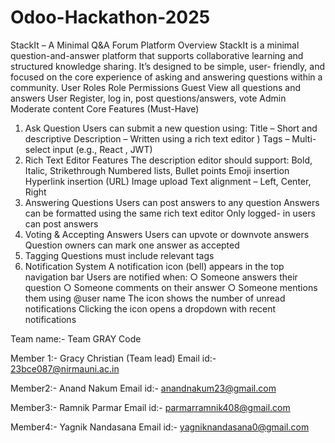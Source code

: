 # Odoo-Hackathon-2025
StackIt – A Minimal Q&A Forum Platform
Overview
StackIt is a minimal question-and-answer platform that supports collaborative
learning and structured knowledge sharing. It’s designed to be simple, user- friendly,
and focused on the core experience of asking and answering questions within a
community.
User Roles
Role Permissions
Guest View all questions and answers
User Register, log in, post questions/answers, vote
Admin Moderate content
Core Features (Must-Have)
1. Ask Question
Users can submit a new question using:
Title – Short and descriptive
Description – Written using a rich text editor )
Tags – Multi-select input (e.g., React , JWT)
2. Rich Text Editor Features
The description editor should support:
Bold, Italic, Strikethrough
Numbered lists, Bullet points
Emoji insertion
Hyperlink insertion (URL)
Image upload
Text alignment – Left, Center, Right
3. Answering Questions
Users can post answers to any question
Answers can be formatted using the same rich text editor
Only logged- in users can post answers
4. Voting & Accepting Answers
Users can upvote or downvote answers
Question owners can mark one answer as accepted
5. Tagging
Questions must include relevant tags
6. Notification System
A notification icon (bell) appears in the top navigation bar
Users are notified when:
○ Someone answers their question
○ Someone comments on their answer
○ Someone mentions them using @user name
The icon shows the number of unread notifications
Clicking the icon opens a dropdown with recent notifications


Team name:- Team GRAY Code

Member 1:- Gracy Christian (Team lead)
Email id:- 23bce087@nirmauni.ac.in

Member2:- Anand Nakum
Email id:- anandnakum23@gmail.com

Member3:- Ramnik Parmar
Email id:- parmarramnik408@gmail.com

Member4:- Yagnik Nandasana
Email id:- yagniknandasana0@gmail.com
